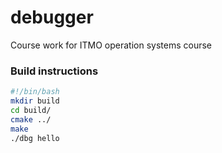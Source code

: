# debugger
Course work for ITMO operation systems course

### Build instructions
```bash 
#!/bin/bash 
mkdir build
cd build/
cmake ../
make
./dbg hello
```
